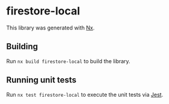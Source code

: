 # firestore-local

This library was generated with [Nx](https://nx.dev).

## Building

Run `nx build firestore-local` to build the library.

## Running unit tests

Run `nx test firestore-local` to execute the unit tests via [Jest](https://jestjs.io).
